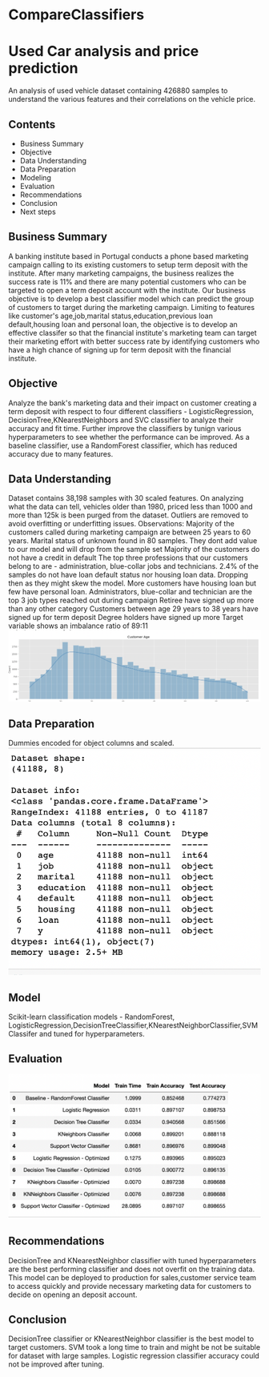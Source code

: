 # CompareClassifiers

# Used Car analysis and price prediction
An analysis of used vehicle dataset containing 426880 samples to understand the various features and their correlations on the vehicle price. 

## Contents
- Business Summary
- Objective
- Data Understanding
- Data Preparation
- Modeling
- Evaluation
- Recommendations
- Conclusion
- Next steps


## Business Summary
A banking institute based in Portugal conducts a phone based marketing campaign calling to its existing customers to setup term deposit with the institute. After many marketing campaigns, the business realizes the success rate is 11% and there are many potential customers who can be targeted to open a term deposit account with the institute. Our business objective is to develop a best classifier model which can predict the group of customers to target during the marketing campaign. Limiting to features like customer's age,job,marital status,education,previous loan default,housing loan and personal loan, the objective is to develop an effective classifer so that the financial institute's marketing team can target their marketing effort with better success rate by identifying customers who have a high chance of signing up for term deposit with the financial institute.

## Objective
Analyze the bank's marketing data and their impact on customer creating a term deposit with respect to four different classifiers - LogisticRegression, DecisionTree,KNearestNeighbors and SVC classifier to analyze their accuracy and fit time. Further improve the classifiers by tunign various hyperparameters to see whether the performance can be improved. As a baseline classifier, use a RandomForest classifier, which has reduced accuracy due to many features.

## Data Understanding
Dataset contains 38,198 samples with 30 scaled features. On analyzing what the data can tell, vehicles older than 1980, priced less than 1000 and more than 125k is been purged from the dataset. Outliers are removed to avoid overfitting or underfitting issues.
Observations: 
  Majority of the customers called during marketing campaign are between 25 years to 60 years.
  Marital status of unknown found in 80 samples. They dont add value to our model and will drop from the sample set
  Majority of the customers do not have a credit in default
  The top three professions that our customers belong to are - administration, blue-collar jobs and technicians.
  2.4% of the samples do not have loan default status nor housing loan data. Dropping then as they might skew the model.
  More customers have housing loan but few have personal loan.
  Administrators, blue-collar and technician are the top 3 job types reached out during campaign
  Retiree have signed up more than any other category
  Customers between age 29 years to 38 years have signed up for term deposit
  Degree holders have signed up more
  Target variable shows an imbalance ratio of 89:11
![Screenshot](CustomerAge.png)
  

## Data Preparation
Dummies encoded for object columns and scaled.
![Screenshot](Classifier_Dataset.png)

## Model
Scikit-learn classification models - RandomForest, LogisticRegression,DecisionTreeClassifier,KNearestNeighborClassifier,SVMClassifer and tuned for hyperparameters.

## Evaluation
![Screenshot](Classifiers_Comparison.png)



## Recommendations
DecisionTree and KNearestNeighbor classifier with tuned hyperparameters are the best performing classifier and does not overfit on the training data. This model can be deployed to production for sales,customer service team to access quickly and provide necessary marketing data for customers to decide on opening an deposit account.

## Conclusion
DecisionTree classifier or KNearestNeighbor classifier is the best model to target customers. SVM took a long time to train and might be not be suitable for dataset with large samples. Logistic regression classifier accuracy could not be improved after tuning.


